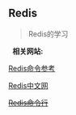 ## Redis

> Redis的学习

&nbsp;&nbsp;**相关网站:**

[Redis命令参考](http://doc.redisfans.com/)

[Redis中文网](http://redis.cn/)

~~[Redis命令行](http://try.redis.io/)~~

